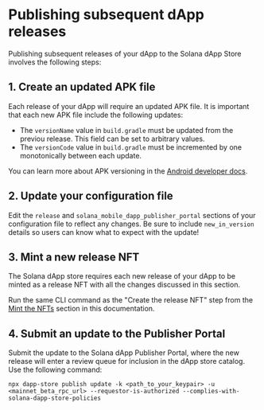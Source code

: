 # Publishing subsequent dApp releases

Publishing subsequent releases of your dApp to the Solana dApp Store involves the following steps:

## 1. Create an updated APK file

Each release of your dApp will require an updated APK file. It is important that each new APK file include the following updates:

- The `versionName` value in `build.gradle` must be updated from the previou release. This field can be set to arbitrary values.
- The `versionCode` value in `build.gradle` must be incremented by one monotonically between each update.

You can learn more about APK versioning in the [Android developer docs](https://developer.android.com/studio/publish/versioning).

## 2. Update your configuration file

Edit the `release` and `solana_mobile_dapp_publisher_portal` sections of your configuration file to reflect any changes. Be sure to include `new_in_version` details so users can know what to expect with the update!

## 3. Mint a new release NFT

The Solana dApp store requires each new release of your dApp to be minted as a release NFT with all the changes discussed in this section.

Run the same CLI command as the "Create the release NFT" step from the [Mint the NFTs](#mint-the-nfts) section in this documentation.

## 4. Submit an update to the Publisher Portal

Submit the update to the Solana dApp Publisher Portal, where the new release will enter a review queue for inclusion in the dApp store catalog. Use the following command:

   ```
   npx dapp-store publish update -k <path_to_your_keypair> -u <mainnet_beta_rpc_url> --requestor-is-authorized --complies-with-solana-dapp-store-policies
   ```
